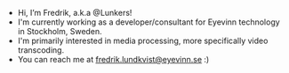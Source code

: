 - Hi, I’m Fredrik, a.k.a @Lunkers!
- I'm currently working as a developer/consultant for Eyevinn technology in Stockholm, Sweden.
- I'm primarily interested in media processing, more specifically video transcoding.
- You can reach me at fredrik.lundkvist@eyevinn.se :) 

<!---
Lunkers/Lunkers is a ✨ special ✨ repository because its `README.md` (this file) appears on your GitHub profile.
You can click the Preview link to take a look at your changes.
--->
